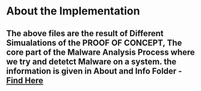 # About the Implementation
## The above files are the result of Different Simualations of the PROOF OF CONCEPT, The core part of the Malware Analysis Process where we try and detetct Malware on a system. the information is given in About and Info Folder - [Find Here](https://github.com/Anthony-Rajiv/LTTS---MiniProject/tree/main/3.%20Implementation/About%20and%20Info)
